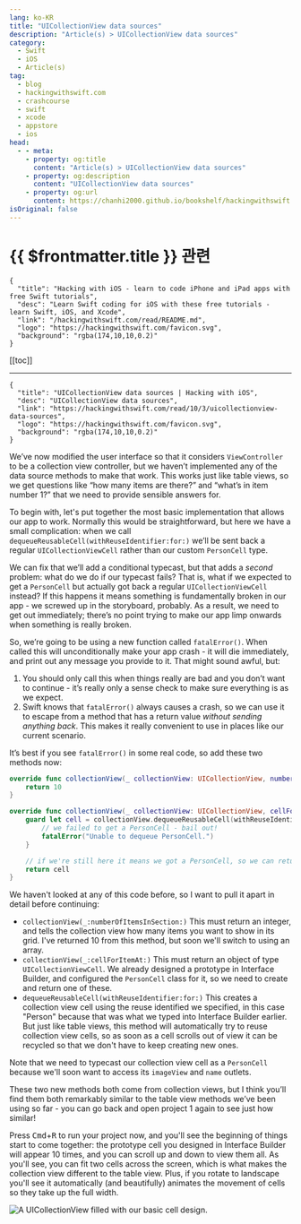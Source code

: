 ```yaml
---
lang: ko-KR
title: "UICollectionView data sources"
description: "Article(s) > UICollectionView data sources"
category:
  - Swift
  - iOS
  - Article(s)
tag: 
  - blog
  - hackingwithswift.com
  - crashcourse
  - swift
  - xcode
  - appstore
  - ios  
head:
  - - meta:
    - property: og:title
      content: "Article(s) > UICollectionView data sources"
    - property: og:description
      content: "UICollectionView data sources"
    - property: og:url
      content: https://chanhi2000.github.io/bookshelf/hackingwithswift.com/read/10/03-uicollectionview-data-sources.html
isOriginal: false
---
```


# {{ $frontmatter.title }} 관련

```component VPCard
{
  "title": "Hacking with iOS - learn to code iPhone and iPad apps with free Swift tutorials",
  "desc": "Learn Swift coding for iOS with these free tutorials - learn Swift, iOS, and Xcode",
  "link": "/hackingwithswift.com/read/README.md",
  "logo": "https://hackingwithswift.com/favicon.svg",
  "background": "rgba(174,10,10,0.2)"
}
```

[[toc]]

---

```component VPCard
{
  "title": "UICollectionView data sources | Hacking with iOS",
  "desc": "UICollectionView data sources",
  "link": "https://hackingwithswift.com/read/10/3/uicollectionview-data-sources",
  "logo": "https://hackingwithswift.com/favicon.svg",
  "background": "rgba(174,10,10,0.2)"
}
```

<VidStack src="youtube/JideUGciPiE" />

We’ve now modified the user interface so that it considers `ViewController` to be a collection view controller, but we haven’t implemented any of the data source methods to make that work. This works just like table views, so we get questions like “how many items are there?” and “what’s in item number 1?” that we need to provide sensible answers for.

To begin with, let's put together the most basic implementation that allows our app to work. Normally this would be straightforward, but here we have a small complication: when we call `dequeueReusableCell(withReuseIdentifier:for:)` we’ll be sent back a regular `UICollectionViewCell` rather than our custom `PersonCell` type. 

We can fix that we’ll add a conditional typecast, but that adds a *second* problem: what do we do if our typecast fails? That is, what if we expected to get a `PersonCell` but actually got back a regular `UICollectionViewCell` instead? If this happens it means something is fundamentally broken in our app - we screwed up in the storyboard, probably. As a result, we need to get out immediately; there’s no point trying to make our app limp onwards when something is really broken.

So, we’re going to be using a new function called `fatalError()`. When called this will unconditionally make your app crash - it will die immediately, and print out any message you provide to it. That might sound awful, but:

1. You should only call this when things really are bad and you don’t want to continue - it’s really only a sense check to make sure everything is as we expect.
2. Swift knows that `fatalError()` always causes a crash, so we can use it to escape from a method that has a return value *without sending anything back*. This makes it really convenient to use in places like our current scenario.

It’s best if you see `fatalError()` in some real code, so add these two methods now:

```swift
override func collectionView(_ collectionView: UICollectionView, numberOfItemsInSection section: Int) -> Int {
    return 10
}

override func collectionView(_ collectionView: UICollectionView, cellForItemAt indexPath: IndexPath) -> UICollectionViewCell {
    guard let cell = collectionView.dequeueReusableCell(withReuseIdentifier: "Person", for: indexPath) as? PersonCell else {
        // we failed to get a PersonCell - bail out!
        fatalError("Unable to dequeue PersonCell.")
    }

    // if we're still here it means we got a PersonCell, so we can return it
    return cell
}
```

We haven't looked at any of this code before, so I want to pull it apart in detail before continuing:

- `collectionView(_:numberOfItemsInSection:)` This must return an integer, and tells the collection view how many items you want to show in its grid. I've returned 10 from this method, but soon we'll switch to using an array.
- `collectionView(_:cellForItemAt:)` This must return an object of type `UICollectionViewCell`. We already designed a prototype in Interface Builder, and configured the `PersonCell` class for it, so we need to create and return one of these.
- `dequeueReusableCell(withReuseIdentifier:for:)` This creates a collection view cell using the reuse identified we specified, in this case "Person" because that was what we typed into Interface Builder earlier. But just like table views, this method will automatically try to reuse collection view cells, so as soon as a cell scrolls out of view it can be recycled so that we don't have to keep creating new ones.

Note that we need to typecast our collection view cell as a `PersonCell` because we'll soon want to access its `imageView` and `name` outlets.

These two new methods both come from collection views, but I think you’ll find them both remarkably similar to the table view methods we’ve been using so far - you can go back and open project 1 again to see just how similar!

Press <kbd>Cmd</kbd>+<kbd>R</kbd> to run your project now, and you'll see the beginning of things start to come together: the prototype cell you designed in Interface Builder will appear 10 times, and you can scroll up and down to view them all. As you'll see, you can fit two cells across the screen, which is what makes the collection view different to the table view. Plus, if you rotate to landscape you'll see it automatically (and beautifully) animates the movement of cells so they take up the full width.

![A UICollectionView filled with our basic cell design.](https://hackingwithswift.com/img/books/hws/10-4@2x.png)

